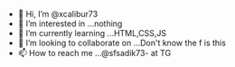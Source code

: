 - 👋 Hi, I’m @xcalibur73
- 👀 I’m interested in ...nothing
- 🌱 I’m currently learning ...HTML,CSS,JS
- 💞️ I’m looking to collaborate on ...Don't know the f is this
- 📫 How to reach me ...@sfsadik73- at TG

<!---
xcalibur73/xcalibur73 is a ✨ special ✨ repository because its `README.md` (this file) appears on your GitHub profile.
You can click the Preview link to take a look at your changes.
--->
